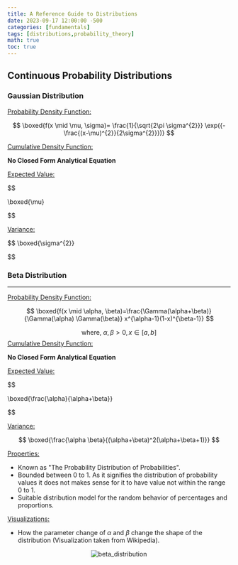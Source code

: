 ```yaml
---
title: A Reference Guide to Distributions
date: 2023-09-17 12:00:00 -500
categories: [fundamentals]
tags: [distributions,probability_theory]
math: true
toc: true
---
```



## Continuous Probability Distributions

### Gaussian Distribution

<u>Probability Density Function:</u>

$$
\boxed{f(x \mid \mu, \sigma)= \frac{1}{\sqrt{2\pi \sigma^{2}}} \exp({-\frac{(x-\mu)^{2}}{2\sigma^{2}}})}
$$


<u>Cumulative Density Function:</u>

<b>No Closed Form Analytical Equation</b>

<u>Expected Value:</u>

$$

\boxed{\mu}

$$


<u>Variance:</u>

$$
\boxed{\sigma^{2}}

$$


### Beta Distribution

<hr>






<u>Probability Density Function:</u>


$$
\boxed{f(x \mid \alpha, \beta)=\frac{\Gamma(\alpha+\beta)}{\Gamma(\alpha) \Gamma(\beta)} x^{\alpha-1}(1-x)^{\beta-1}}
$$


$$
\text { where, } \alpha, \beta>0, x \in[a, b]
$$
<u>Cumulative Density Function:</u>

<b>No Closed Form Analytical Equation</b>

<u>Expected Value:</u>

$$

\boxed{\frac{\alpha}{\alpha+\beta}}

$$

<u>Variance:</u>

$$
\boxed{\frac{\alpha \beta}{(\alpha+\beta)^2(\alpha+\beta+1)}}
$$

<u>Properties:</u>

 - Known as "The Probability Distribution of Probabilities".
 - Bounded between $0$ to $1$. As it signifies the distribution of probability values it does not makes sense for it to have value not within the range  $0$ to $1$.
 - Suitable distribution model for the random behavior of percentages and proportions.

<u>Visualizations:</u>

- How the parameter change of $\alpha$ and $\beta$ change the shape of the distribution (Visualization taken from Wikipedia).

<center>

 ![beta_distribution](https://upload.wikimedia.org/wikipedia/commons/thumb/7/78/PDF_of_the_Beta_distribution.gif/330px-PDF_of_the_Beta_distribution.gif)
 
 </center>